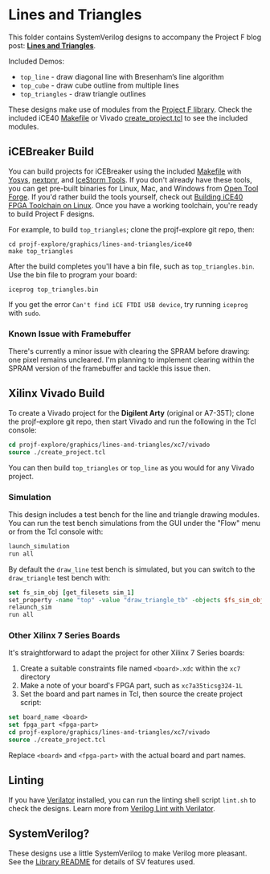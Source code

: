 # Lines and Triangles

This folder contains SystemVerilog designs to accompany the Project F blog post: **[Lines and Triangles](https://projectf.io/posts/lines-and-triangles/)**.

Included Demos:

* `top_line` - draw diagonal line with Bresenham’s line algorithm
* `top_cube` - draw cube outline from multiple lines
* `top_triangles` - draw triangle outlines

These designs make use of modules from the [Project F library](../../lib/). Check the included iCE40 [Makefile](ice40/Makefile) or Vivado [create_project.tcl](xc7/vivado/create_project.tcl) to see the included modules.

## iCEBreaker Build

You can build projects for iCEBreaker using the included [Makefile](ice40/Makefile) with [Yosys](http://www.clifford.at/yosys/), [nextpnr](https://github.com/YosysHQ/nextpnr), and [IceStorm Tools](http://www.clifford.at/icestorm/). If you don't already have these tools, you can get pre-built binaries for Linux, Mac, and Windows from [Open Tool Forge](https://github.com/open-tool-forge/fpga-toolchain). If you'd rather build the tools yourself, check out [Building iCE40 FPGA Toolchain on Linux](https://projectf.io/posts/building-ice40-fpga-toolchain/). Once you have a working toolchain, you're ready to build Project F designs.

For example, to build `top_triangles`; clone the projf-explore git repo, then:

```shell
cd projf-explore/graphics/lines-and-triangles/ice40
make top_triangles
```

After the build completes you'll have a bin file, such as `top_triangles.bin`. Use the bin file to program your board:

```shell
iceprog top_triangles.bin
```

If you get the error `Can't find iCE FTDI USB device`, try running `iceprog` with `sudo`.

### Known Issue with Framebuffer

There's currently a minor issue with clearing the SPRAM before drawing: one pixel remains uncleared. I'm planning to implement clearing within the SPRAM version of the framebuffer and tackle this issue then.

## Xilinx Vivado Build

To create a Vivado project for the **Digilent Arty** (original or A7-35T); clone the projf-explore git repo, then start Vivado and run the following in the Tcl console:

```tcl
cd projf-explore/graphics/lines-and-triangles/xc7/vivado
source ./create_project.tcl
```

You can then build `top_triangles` or `top_line` as you would for any Vivado project.

### Simulation

This design includes a test bench for the line and triangle drawing modules. You can run the test bench simulations from the GUI under the "Flow" menu or from the Tcl console with:

```tcl
launch_simulation
run all
```

By default the `draw_line` test bench is simulated, but you can switch to the `draw_triangle` test bench with:

```tcl
set fs_sim_obj [get_filesets sim_1]
set_property -name "top" -value "draw_triangle_tb" -objects $fs_sim_obj
relaunch_sim
run all
```

### Other Xilinx 7 Series Boards

It's straightforward to adapt the project for other Xilinx 7 Series boards:

1. Create a suitable constraints file named `<board>.xdc` within the `xc7` directory
2. Make a note of your board's FPGA part, such as `xc7a35ticsg324-1L`
3. Set the board and part names in Tcl, then source the create project script:

```tcl
set board_name <board>
set fpga_part <fpga-part>
cd projf-explore/graphics/lines-and-triangles/xc7/vivado
source ./create_project.tcl
```

Replace `<board>` and `<fpga-part>` with the actual board and part names.

## Linting

If you have [Verilator](https://www.veripool.org/wiki/verilator) installed, you can run the linting shell script `lint.sh` to check the designs. Learn more from [Verilog Lint with Verilator](https://projectf.io/posts/verilog-lint-with-verilator/).

## SystemVerilog?

These designs use a little SystemVerilog to make Verilog more pleasant. See the [Library README](../../lib/README.md#systemverilog) for details of SV features used.
